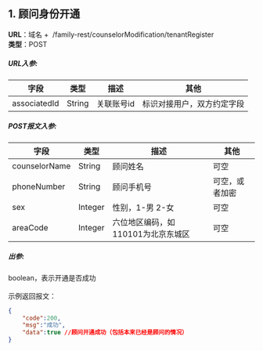 <a name="Uh5A2"></a>
## 1. 顾问身份开通
**URL**：域名 +  /family-rest/counselorModification/tenantRegister<br />**类型**：POST
<a name="C1pB9"></a>
##### URL入参:
| **字段** | **类型** | **描述** | **其他** |
| --- | --- | --- | --- |
| associatedId | String | 关联账号id | 标识对接用户，双方约定字段 |

<a name="IwTCC"></a>
##### POST报文入参:
| **字段** | **类型** | **描述** | **其他** |
| --- | --- | --- | --- |
| counselorName | String | 顾问姓名 | 可空 |
| phoneNumber | String | 顾问手机号 | 可空，或者加密 |
| sex | Integer | 性别，1-男 2-女 | 可空 |
| areaCode | Integer | 六位地区编码，如110101为北京东城区 | 可空 |

<a name="T0kj0"></a>
##### 出参:
boolean，表示开通是否成功<br />
<br />示例返回报文：
```json
{
	"code":200,
	"msg":"成功",
	"data":true //顾问开通成功（包括本来已经是顾问的情况）
}

```

